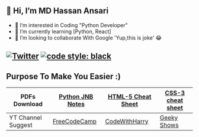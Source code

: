 ## 👋 Hi, I’m MD Hassan Ansari
- 👀 I’m interested in Coding "Python Developer" 
- 🌱 I’m currently learning [Python, React]
- 💞️ I’m looking to collaborate With Google 'Yup,this is joke' 😂

[![Twitter](https://img.shields.io/twitter/follow/AnsariMDHassan1?color=%232478CC&label=Twitter%20Account&logo=Twitter&style=flat-square)](https://twitter.com/AnsariMDHassan1)
[![code style: black](https://img.shields.io/static/v1?label=code%20style&message=black&color=black&style=flat-square)](https://github.com/)
---

## Purpose To Make You Easier :)
 
|PDFs Download | [Python JNB Notes](https://drive.google.com/drive/folders/1N0UPoCPz-x_VjzPuPCJ_oKT_lI2MFZmG?usp=sharing) | [HTML-5 Cheat Sheet](https://drive.google.com/drive/folders/19PKKraXvm7txRRlK1U19Wg7ImWChGlcX?usp=sharing) | [CSS-3 cheat sheet](https://drive.google.com/drive/folders/1vaGVnqSHfbqTUHlCKsE4U2wk9KRGjv-z?usp=sharing)
| --- | --- | -- | ---
|YT Channel Suggest |[FreeCodeCamp](https://www.youtube.com/c/Freecodecamp) |[CodeWithHarry](https://www.youtube.com/channel/UCeVMnSShP_Iviwkknt83cww) |[Geeky Shows](https://www.youtube.com/user/GeekyShow1)


<!---
MdHassan413/MdHassan413 is a ✨ special ✨ repository because its `README.md` (this file) appears on your GitHub profile.
You can click the Preview link to take a look at your changes.
--->
